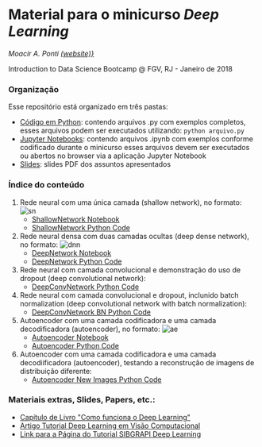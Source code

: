 # Material para o minicurso *Deep Learning*	
*Moacir A. Ponti [(website)}](http://www.icmc.usp.br/~moacir)*

Introduction to Data Science Bootcamp @ FGV, RJ - Janeiro de 2018

### Organização 
Esse repositório está organizado em três pastas:
* [Código em Python](./code_python): contendo arquivos .py com exemplos completos, esses arquivos podem ser executados utilizando: `python arquivo.py`
* [Jupyter Notebooks](./notebooks): contendo arquivos .ipynb com exemplos conforme codificado durante o minicurso esses arquivos devem ser executados ou abertos no browser via a aplicação Jupyter Notebook
* [Slides](./slides): slides PDF dos assuntos apresentados

### Índice do conteúdo
1. Rede neural com uma única camada (shallow network), no formato:
	![sn](http://mathurl.com/ybhndrko.png)
	+ [ShallowNetwork Notebook](./notebooks/01_ShallowNetwork.ipynb)
	+ [ShallowNetwork Python Code](./code_python/01_shallownet.ipynb)
2. Rede neural densa com duas camadas ocultas (deep dense network), no formato:
	![dnn](http://mathurl.com/yc9lrxbn.png)
	+ [DeepNetwork Notebook](./notebooks/02_DeepNetwork.ipynb)
	+ [DeepNetwork Python Code](./notebooks/02_deepdensenet.py)
3. Rede neural com camada convolucional e demonstração do uso de dropout (deep convolutional network):
	+ [DeepConvNetwork Python Code](./notebooks/03_deepconvnet.py)
4. Rede neural com camada convolucional e dropout, inclunido batch normalization (deep convolutional network with batch normalization):
	+ [DeepConvNetwork BN Python Code](./notebooks/04_deepconvnet_bn.py)
5. Autoencoder com uma camada codificadora e uma camada decodificadora (autoencoder), no formato:
	![ae](http://mathurl.com/y9mjn2cg.png)
	+ [Autoencoder Notebook](./notebooks/05_AutoEncoder.ipynb)
	+ [Autoencoder Python Code](./notebooks/05_autoencoder.py)
6. Autoencoder com uma camada codificadora e uma camada decodiificadora (autoencoder), testando a reconstrução de imagens de distribuição diferente:
	+ [Autoencoder New Images Python Code](./notebooks/06_autoencoder-test.py)


### Materiais extras, Slides, Papers, etc.:
* [Capítulo de Livro "Como funciona o Deep Learning"](http://conteudo.icmc.usp.br/pessoas/moacir/papers/Ponti_Costa_Como-funciona-o-Deep-Learning_2017.pdf)
* [Artigo Tutorial Deep Learning em Visão Computacional](http://www.icmc.usp.br/pessoas/moacir/p17sibgrapi-tutorial/2017-SIBGRAPI_Tutorial-Survey_Paper-Deep_Learning_for_Computer_Vision.pdf)
* [Link para a Página do Tutorial SIBGRAPI Deep Learning](http://www.icmc.usp.br/pessoas/moacir/p17sibgrapi-tutorial/)


